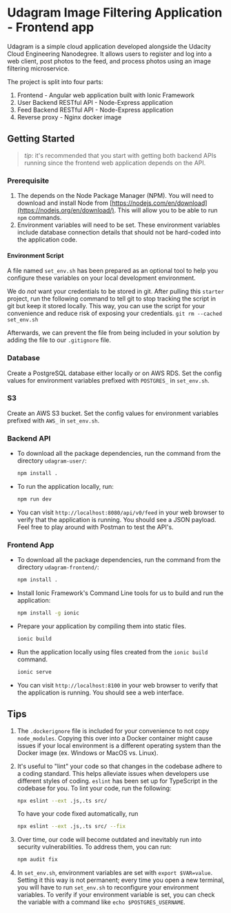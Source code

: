 # Udagram Image Filtering Application - Frontend app

Udagram is a simple cloud application developed alongside the Udacity Cloud Engineering Nanodegree. It allows users to register and log into a web client, post photos to the feed, and process photos using an image filtering microservice.

The project is split into four parts:

1. Frontend - Angular web application built with Ionic Framework
2. User Backend RESTful API - Node-Express application
3. Feed Backend RESTful API - Node-Express application
4. Reverse proxy - Nginx docker image

## Getting Started

> _tip_: it's recommended that you start with getting both backend APIs running since the frontend web application depends on the API.

### Prerequisite

1. The depends on the Node Package Manager (NPM). You will need to download and install Node from [https://nodejs.com/en/download](https://nodejs.org/en/download/). This will allow you to be able to run `npm` commands.
2. Environment variables will need to be set. These environment variables include database connection details that should not be hard-coded into the application code.

#### Environment Script

A file named `set_env.sh` has been prepared as an optional tool to help you configure these variables on your local development environment.

We do _not_ want your credentials to be stored in git. After pulling this `starter` project, run the following command to tell git to stop tracking the script in git but keep it stored locally. This way, you can use the script for your convenience and reduce risk of exposing your credentials.
`git rm --cached set_env.sh`

Afterwards, we can prevent the file from being included in your solution by adding the file to our `.gitignore` file.

### Database

Create a PostgreSQL database either locally or on AWS RDS. Set the config values for environment variables prefixed with `POSTGRES_` in `set_env.sh`.

### S3

Create an AWS S3 bucket. Set the config values for environment variables prefixed with `AWS_` in `set_env.sh`.

### Backend API

* To download all the package dependencies, run the command from the directory `udagram-user/`:

    ```bash
    npm install .
    ```

* To run the application locally, run:

    ```bash
    npm run dev
    ```

* You can visit `http://localhost:8080/api/v0/feed` in your web browser to verify that the application is running. You should see a JSON payload. Feel free to play around with Postman to test the API's.

### Frontend App

* To download all the package dependencies, run the command from the directory `udagram-frontend/`:

    ```bash
    npm install .
    ```

* Install Ionic Framework's Command Line tools for us to build and run the application:

    ```bash
    npm install -g ionic
    ```

* Prepare your application by compiling them into static files.

    ```bash
    ionic build
    ```

* Run the application locally using files created from the `ionic build` command.

    ```bash
    ionic serve
    ```

* You can visit `http://localhost:8100` in your web browser to verify that the application is running. You should see a web interface.

## Tips

1. The `.dockerignore` file is included for your convenience to not copy `node_modules`. Copying this over into a Docker container might cause issues if your local environment is a different operating system than the Docker image (ex. Windows or MacOS vs. Linux).
1. It's useful to "lint" your code so that changes in the codebase adhere to a coding standard. This helps alleviate issues when developers use different styles of coding. `eslint` has been set up for TypeScript in the codebase for you. To lint your code, run the following:

    ```bash
    npx eslint --ext .js,.ts src/
    ```

    To have your code fixed automatically, run

    ```bash
    npx eslint --ext .js,.ts src/ --fix
    ```

1. Over time, our code will become outdated and inevitably run into security vulnerabilities. To address them, you can run:

    ```bash
    npm audit fix
    ```

1. In `set_env.sh`, environment variables are set with `export $VAR=value`. Setting it this way is not permanent; every time you open a new terminal, you will have to run `set_env.sh` to reconfigure your environment variables. To verify if your environment variable is set, you can check the variable with a command like `echo $POSTGRES_USERNAME`.

